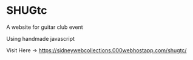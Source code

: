 # SHUGtc
 A website for guitar club event

Using handmade javascript

Visit Here -> https://sidneywebcollections.000webhostapp.com/shugtc/
